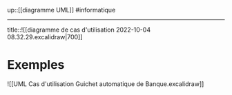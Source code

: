 up::[[diagramme UML]]
#informatique

----

title::![[diagramme de cas d'utilisation 2022-10-04 08.32.29.excalidraw|700]]


# Exemples

![[UML Cas d'utilisation Guichet automatique de Banque.excalidraw]]

